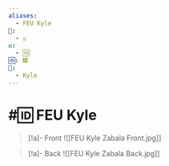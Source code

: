 ```yaml
---
aliases:
  - FEU Kyle
📁:
  - ⚖️
⚖️:
  - 🆔
🆔: 🟩
👤:
  - Kyle
---
```

# #🆔 FEU Kyle

> [!a]- Front
> ![[FEU Kyle Zabala Front.jpg]]

> [!a]- Back
> ![[FEU Kyle Zabala Back.jpg]]